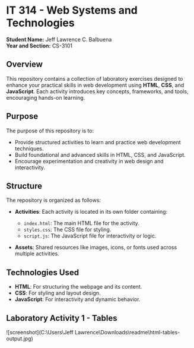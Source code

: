# IT 314 - Web Systems and Technologies

**Student Name:** Jeff Lawrence C. Balbuena                                                    
**Year and Section:** CS-3101

## Overview  
This repository contains a collection of laboratory exercises designed to enhance your practical skills in web development using **HTML**, **CSS**, and **JavaScript**. Each activity introduces key concepts, frameworks, and tools, encouraging hands-on learning.  

## Purpose  
The purpose of this repository is to:  
* Provide structured activities to learn and practice web development techniques.  
* Build foundational and advanced skills in HTML, CSS, and JavaScript.  
* Encourage experimentation and creativity in web design and interactivity.  

## Structure  
The repository is organized as follows:  
* **Activities**: Each activity is located in its own folder containing:  
  * `index.html`: The main HTML file for the activity.  
  * `styles.css`: The CSS file for styling.  
  * `script.js`: The JavaScript file for interactivity or logic.  

* **Assets**: Shared resources like images, icons, or fonts used across multiple activities. 

## Technologies Used  
* **HTML**: For structuring the webpage and its content.  
* **CSS**: For styling and layout design.  
* **JavaScript**: For interactivity and dynamic behavior.

## Laboratory Activity 1 - Tables

![screenshot](C:\Users\Jeff Lawrence\Downloads\readme\html-tables-output.jpg)



